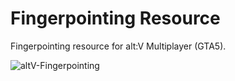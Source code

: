 # Fingerpointing Resource

Fingerpointing resource for alt:V Multiplayer (GTA5).

![altV-Fingerpointing](https://gyazo.com/866a96db6b10d724e816f1ef23e993a7.jpg)
